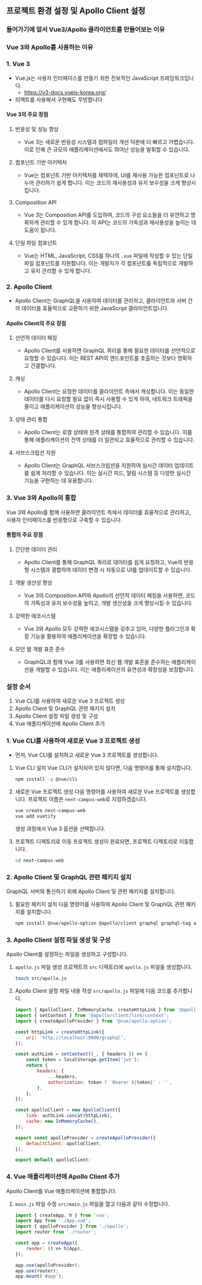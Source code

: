 ## 프로젝트 환경 설정 및 Apollo Client 설정
### 들어가기에 앞서 Vue3/Apollo 클라이언트를 만들어보는 이유
### Vue 3와 Apollo를 사용하는 이유
### 1. Vue 3
- Vue.js는 사용자 인터페이스를 만들기 위한 진보적인 JavaScript 프레임워크입니다. 
  - https://v3-docs.vuejs-korea.org/
-  리액트를 사용해서 구현해도 무방합니다  

#### Vue 3의 주요 장점
1. 반응성 및 성능 향상
   - Vue 3는 새로운 반응성 시스템과 컴파일러 개선 덕분에 더 빠르고 가볍습니다. 이로 인해 큰 규모의 애플리케이션에서도 뛰어난 성능을 발휘할 수 있습니다.

2. 컴포넌트 기반 아키텍처
   - Vue는 컴포넌트 기반 아키텍처를 채택하여, UI를 재사용 가능한 컴포넌트로 나누어 관리하기 쉽게 합니다. 이는 코드의 재사용성과 유지 보수성을 크게 향상시킵니다.

3. Composition API
   - Vue 3는 Composition API를 도입하여, 코드의 구성 요소들을 더 유연하고 명확하게 관리할 수 있게 합니다. 이 API는 코드의 가독성과 재사용성을 높이는 데 도움이 됩니다.

4. 단일 파일 컴포넌트
   - Vue는 HTML, JavaScript, CSS를 하나의 `.vue` 파일에 작성할 수 있는 단일 파일 컴포넌트를 지원합니다. 이는 개발자가 각 컴포넌트를 독립적으로 개발하고 유지 관리할 수 있게 합니다.

### 2. Apollo Client
- Apollo Client는 GraphQL을 사용하여 데이터를 관리하고, 클라이언트와 서버 간의 데이터를 효율적으로 교환하기 위한 JavaScript 클라이언트입니다.

#### Apollo Client의 주요 장점
1. 선언적 데이터 페칭
   - Apollo Client를 사용하면 GraphQL 쿼리를 통해 필요한 데이터를 선언적으로 요청할 수 있습니다. 이는 REST API의 엔드포인트를 호출하는 것보다 명확하고 간결합니다.

2. 캐싱
   - Apollo Client는 요청한 데이터를 클라이언트 측에서 캐싱합니다. 이는 동일한 데이터를 다시 요청할 필요 없이 즉시 사용할 수 있게 하여, 네트워크 트래픽을 줄이고 애플리케이션의 성능을 향상시킵니다.

3. 상태 관리 통합
   - Apollo Client는 로컬 상태와 원격 상태를 통합하여 관리할 수 있습니다. 이를 통해 애플리케이션의 전역 상태를 더 일관되고 효율적으로 관리할 수 있습니다.

4. 서브스크립션 지원
   - Apollo Client는 GraphQL 서브스크립션을 지원하여 실시간 데이터 업데이트를 쉽게 처리할 수 있습니다. 이는 실시간 피드, 알림 시스템 등 다양한 실시간 기능을 구현하는 데 유용합니다.

### 3. Vue 3와 Apollo의 통합
Vue 3와 Apollo를 함께 사용하면 클라이언트 측에서 데이터를 효율적으로 관리하고, 사용자 인터페이스를 반응형으로 구축할 수 있습니다.

#### 통합의 주요 장점
1. 간단한 데이터 관리
   - Apollo Client를 통해 GraphQL 쿼리로 데이터를 쉽게 요청하고, Vue의 반응형 시스템과 결합하여 데이터 변경 시 자동으로 UI를 업데이트할 수 있습니다.

2. 개발 생산성 향상
   - Vue 3의 Composition API와 Apollo의 선언적 데이터 페칭을 사용하면, 코드의 가독성과 유지 보수성을 높이고, 개발 생산성을 크게 향상시킬 수 있습니다.

3. 강력한 에코시스템
   - Vue 3와 Apollo 모두 강력한 에코시스템을 갖추고 있어, 다양한 플러그인과 확장 기능을 활용하여 애플리케이션을 확장할 수 있습니다.

4. 모던 웹 개발 표준 준수
   - GraphQL과 함께 Vue 3를 사용하면 최신 웹 개발 표준을 준수하는 애플리케이션을 개발할 수 있습니다. 이는 애플리케이션의 유연성과 확장성을 보장합니다.

### 설정 순서
1. Vue CLI를 사용하여 새로운 Vue 3 프로젝트 생성
2. Apollo Client 및 GraphQL 관련 패키지 설치
3. Apollo Client 설정 파일 생성 및 구성
4. Vue 애플리케이션에 Apollo Client 추가

### 1. Vue CLI를 사용하여 새로운 Vue 3 프로젝트 생성
- 먼저, Vue CLI를 설치하고 새로운 Vue 3 프로젝트를 생성합니다.
1. Vue CLI 설치
   Vue CLI가 설치되어 있지 않다면, 다음 명령어를 통해 설치합니다.

   ```sh
   npm install -g @vue/cli
   ```

2. 새로운 Vue 프로젝트 생성
   다음 명령어를 사용하여 새로운 Vue 프로젝트를 생성합니다. 프로젝트 이름은 `next-campus-web`로 지정하겠습니다.

   ```sh
   vue create next-campus-web
   vue add vuetify
   ```

   생성 과정에서 Vue 3 옵션을 선택합니다.

3. 프로젝트 디렉토리로 이동
   프로젝트 생성이 완료되면, 프로젝트 디렉토리로 이동합니다.

   ```sh
   cd next-campus-web
   ```

### 2. Apollo Client 및 GraphQL 관련 패키지 설치
GraphQL 서버와 통신하기 위해 Apollo Client 및 관련 패키지를 설치합니다.

1. 필요한 패키지 설치
   다음 명령어를 사용하여 Apollo Client 및 GraphQL 관련 패키지를 설치합니다.
   ```sh
   npm install @vue/apollo-option @apollo/client graphql graphql-tag axios
   ```

### 3. Apollo Client 설정 파일 생성 및 구성
Apollo Client를 설정하는 파일을 생성하고 구성합니다.

1. `apollo.js` 파일 생성
   프로젝트의 `src` 디렉토리에 `apollo.js` 파일을 생성합니다.
   ```sh
   touch src/apollo.js
   ```
2. Apollo Client 설정 파일 내용 작성
   `src/apollo.js` 파일에 다음 코드를 추가합니다.
   ```js
   import { ApolloClient, InMemoryCache, createHttpLink } from '@apollo/client/core';
   import { setContext } from '@apollo/client/link/context';
   import { createApolloProvider } from '@vue/apollo-option';

   const httpLink = createHttpLink({
       uri: 'http://localhost:9000/graphql',
   });

   const authLink = setContext((_, { headers }) => {
       const token = localStorage.getItem('jwt');
       return {
           headers: {
               ...headers,
               authorization: token ? `Bearer ${token}` : '',
           },
       };
   });

   const apolloClient = new ApolloClient({
       link: authLink.concat(httpLink),
       cache: new InMemoryCache(),
   });

   export const apolloProvider = createApolloProvider({
       defaultClient: apolloClient,
   });

   export default apolloClient;
   ```

### 4. Vue 애플리케이션에 Apollo Client 추가
Apollo Client를 Vue 애플리케이션에 통합합니다.
1. `main.js` 파일 수정
   `src/main.js` 파일을 열고 다음과 같이 수정합니다.
   ```js
   import { createApp, h } from 'vue';
   import App from './App.vue';
   import { apolloProvider } from './apollo';
   import router from './router';

   const app = createApp({
       render: () => h(App),
   });

   app.use(apolloProvider);
   app.use(router);
   app.mount('#app');
   ```
